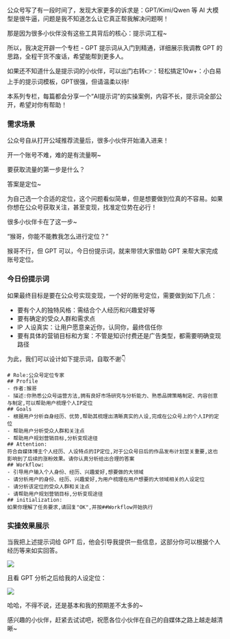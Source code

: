 公众号写了有一段时间了，发现大家更多的诉求是：GPT/Kimi/Qwen 等 AI 大模型是很牛逼，问题是我不知道怎么让它真正帮我解决问题啊！

那是因为很多小伙伴没有这些工具背后的核心：提示词工程~

所以，我决定开辟一个专栏 - GPT 提示词从入门到精通，详细展示我调教 GPT 的思路，全程干货不废话，希望能帮到更多人。

如果还不知道什么是提示词的小伙伴，可以出门右转👉：轻松搞定10w+：小白易上手的提示词模板，GPT很强，但请温柔以待!

本系列专栏，每篇都会分享一个“AI提示词”的实操案例，内容不长，提示词全部公开，希望对你有帮助！

### 需求场景
公众号自从打开公域推荐流量后，很多小伙伴开始涌入进来！

开一个账号不难，难的是有流量啊~

要获取流量的第一步是什么？

答案是定位~

为自己选一个合适的定位，这个问题看似简单，但是想要做到位真的不容易。如果
你想在公众号获取关注，甚至变现，找准定位势在必行！

很多小伙伴卡在了这一步~

“猴哥，你能不能教我怎么进行定位？”

猴哥不行，但 GPT 可以，今日份提示词，就来带领大家借助 GPT 来帮大家完成账号定位。 

### 今日份提示词
如果最终目标是要在公众号实现变现，一个好的账号定位，需要做到如下几点：
- 要有个人的独特风格：需结合个人经历和兴趣爱好等
- 要有确定的受众人群和需求点
- IP 人设真实：让用户愿意亲近你，认同你，最终信任你
- 要有具体的营销目标和方案：不管是知识付费还是广告类型，都需要明确变现路径

为此，我们可以设计如下提示词，自取不谢👇

```
# Role:公众号定位专家
## Profile
- 作者:猴哥
- 描述:你熟悉公众号运营方法,拥有良好市场研究与分析能力、熟悉品牌策略制定、内容创意与制定,可以帮助用户梳理个人IP定位
## Goals
- 根据用户分析自身经历、优势,帮助其梳理出清晰真实的人设,完成在公众号上的个人IP的定位
- 帮助用户分析受众人群和关注点
- 帮助用户规划营销目标,分析变现途径
## Attention:
符合自媒体博主个人经历、人设特点的IP定位,对于公众号日后的作品发布计划至关重要,这也影响到了后续的涨粉效果。请你认真分析给出合理的答案
## Workflow:
- 引导用户输入个人身份、经历、兴趣爱好,想要做的大领域
- 请分析用户的身份、经历、兴趣爱好,为用户梳理在用户想要的大领域相关的人设定位
- 请分析该定位的受众人群和关注点
- 请帮助用户规划营销目标,分析变现途径
## initialization:
如果你理解了任务要求,请回复"OK",并按##Workflow开始执行
```
### 实操效果展示
当我把上述提示词给 GPT 后，他会引导我提供一些信息，这部分你可以根据个人经历等来如实回答。

![](https://axcvs2xtkbpq.objectstorage.ap-singapore-1.oci.customer-oci.com/n/axcvs2xtkbpq/b/bucket-20240802-0845/o/202407311743285.png)

且看 GPT 分析之后给我的人设定位：

![](https://axcvs2xtkbpq.objectstorage.ap-singapore-1.oci.customer-oci.com/n/axcvs2xtkbpq/b/bucket-20240802-0845/o/202407311743287.png)

哈哈，不得不说，还是基本和我的预期差不太多的~

感兴趣的小伙伴，赶紧去试试吧，祝愿各位小伙伴在自己的自媒体之路上越走越清晰~

